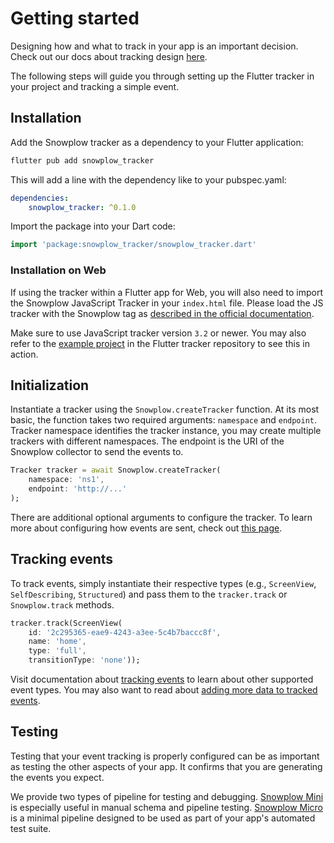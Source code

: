 # Getting started

Designing how and what to track in your app is an important decision. Check out our docs about tracking design [here](https://docs.snowplowanalytics.com/docs/understanding-tracking-design/introduction-to-tracking-design/).

The following steps will guide you through setting up the Flutter tracker in your project and tracking a simple event.

## Installation

Add the Snowplow tracker as a dependency to your Flutter application:

```bash
flutter pub add snowplow_tracker
```

This will add a line with the dependency like to your pubspec.yaml:

```yml
dependencies:
    snowplow_tracker: ^0.1.0
```

Import the package into your Dart code:

```dart
import 'package:snowplow_tracker/snowplow_tracker.dart'
```

### Installation on Web

If using the tracker within a Flutter app for Web, you will also need to import the Snowplow JavaScript Tracker in your `index.html` file. Please load the JS tracker with the Snowplow tag as [described in the official documentation](https://docs.snowplowanalytics.com/docs/collecting-data/collecting-from-own-applications/javascript-trackers/javascript-tracker/javascript-tracker-v3/tracker-setup/loading/).

Make sure to use JavaScript tracker version `3.2` or newer. You may also refer to the [example project](https://github.com/snowplow-incubator/snowplow-flutter-tracker/tree/main/example) in the Flutter tracker repository to see this in action.

## Initialization

Instantiate a tracker using the `Snowplow.createTracker` function.
At its most basic, the function takes two required arguments: `namespace` and `endpoint`.
Tracker namespace identifies the tracker instance, you may create multiple trackers with different namespaces.
The endpoint is the URI of the Snowplow collector to send the events to.

```dart
Tracker tracker = await Snowplow.createTracker(
    namespace: 'ns1',
    endpoint: 'http://...'
);
```

There are additional optional arguments to configure the tracker. To learn more about configuring how events are sent, check out [this page](02-configuration.md).

## Tracking events

To track events, simply instantiate their respective types (e.g., `ScreenView`, `SelfDescribing`, `Structured`) and pass them to the `tracker.track` or `Snowplow.track` methods.

```dart
tracker.track(ScreenView(
    id: '2c295365-eae9-4243-a3ee-5c4b7baccc8f',
    name: 'home',
    type: 'full',
    transitionType: 'none'));
```

Visit documentation about [tracking events](03-tracking-events.md) to learn about other supported event types. You may also want to read about [adding more data to tracked events](04-adding-data.md).

## Testing

Testing that your event tracking is properly configured can be as important as testing the other aspects of your app. It confirms that you are generating the events you expect.

We provide two types of pipeline for testing and debugging. [Snowplow Mini](https://docs.snowplowanalytics.com/docs/understanding-your-pipeline/what-is-snowplow-mini/) is especially useful in manual schema and pipeline testing. [Snowplow Micro](https://docs.snowplowanalytics.com/docs/understanding-your-pipeline/what-is-snowplow-micro/) is a minimal pipeline designed to be used as part of your app's automated test suite.
